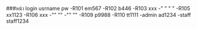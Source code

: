 ###หน้า login
usrname   pw
-R101      em567
-R102      b446
-R103      xxx
-" "       " "
-R105      xx1123
-R106      xxx
-""         "" 
-""        "" 
-R109      p9988
-R110      tt1111
-admin     ad1234
-staff     staff1234

